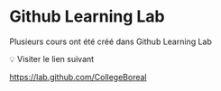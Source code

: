 # Github Learning Lab

Plusieurs cours ont été créé dans Github Learning Lab

:bulb: Visiter le lien suivant

https://lab.github.com/CollegeBoreal
